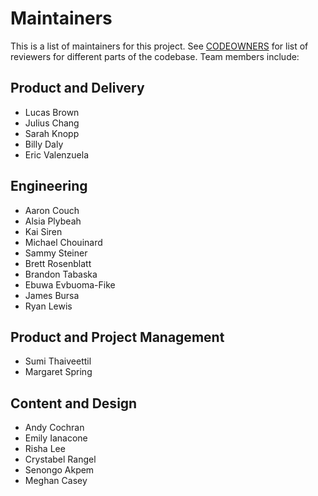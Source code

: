 # Maintainers

This is a list of maintainers for this project. See [CODEOWNERS](/.github/CODEOWNERS) for list of reviewers for different parts of the codebase. Team members include:

<!-- Note: team members listed in alphabetical order by last name -->


## Product and Delivery

* Lucas Brown
* Julius Chang
* Sarah Knopp
* Billy Daly
* Eric Valenzuela

## Engineering

* Aaron Couch
* Alsia Plybeah
* Kai Siren
* Michael Chouinard
* Sammy Steiner
* Brett Rosenblatt
* Brandon Tabaska
* Ebuwa Evbuoma-Fike
* James Bursa
* Ryan Lewis

## Product and Project Management

* Sumi Thaiveettil
* Margaret Spring


## Content and Design

* Andy Cochran
* Emily Ianacone
* Risha Lee
* Crystabel Rangel
* Senongo Akpem
* Meghan Casey
